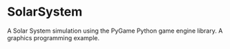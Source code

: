 # SolarSystem
A Solar System simulation using the PyGame Python game engine library. A graphics programming example.

